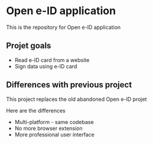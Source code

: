 # Open e-ID application

This is the repository for Open e-ID application

## Projet goals

* Read e-ID card from a website
* Sign data using e-ID card


## Differences with previous project

This project replaces the old abandoned Open e-ID projet

Here are the differences

* Multi-platform - same codebase
* No more browser extension
* More professional user interface
